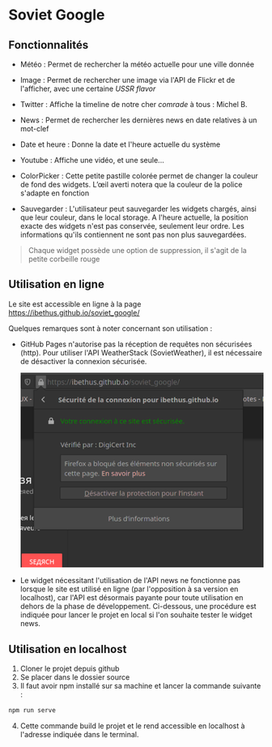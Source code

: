 # Soviet Google

## Fonctionnalités

* Météo : Permet de rechercher la météo actuelle pour une ville donnée

* Image : Permet de rechercher une image via l'API de Flickr et de l'afficher, avec une certaine *USSR flavor* 

* Twitter : Affiche la timeline de notre cher *comrade* à tous : Michel B.

* News : Permet de rechercher les dernières news en date relatives à un mot-clef

* Date et heure : Donne la date et l'heure actuelle du système

* Youtube : Affiche une vidéo, et une seule...

* ColorPicker : Cette petite pastille colorée permet de changer la couleur de fond des widgets. L’œil averti notera que la couleur de la police s'adapte en fonction

* Sauvegarder : L'utilisateur peut sauvegarder les widgets chargés, ainsi que leur couleur, dans le local storage. A l'heure actuelle, la position exacte des widgets n'est pas conservée, seulement leur ordre. Les informations qu'ils contiennent ne sont pas non plus sauvegardées.

> Chaque widget possède une option de suppression, il s'agit de la petite corbeille rouge

## Utilisation en ligne

Le site est accessible en ligne à la page https://ibethus.github.io/soviet_google/

Quelques remarques sont à noter concernant son utilisation : 

* GitHub Pages n'autorise pas la réception de requêtes non sécurisées (http). Pour utiliser l'API WeatherStack (SovietWeather), il est nécessaire de désactiver la connexion sécurisée.

  ![image déverrouillage https firefox](./readme_img/https_unlock.png "Déverrouillage http sur firefox")

* Le widget nécessitant l'utilisation de l'API news ne fonctionne pas lorsque le site est utilisé en ligne (par l'opposition à sa version en localhost), car l'API est désormais payante pour toute utilisation en dehors de la phase de développement. Ci-dessous, une procédure est indiquée pour lancer le projet en local si l'on souhaite tester le widget news.

## Utilisation en localhost
1. Cloner le projet depuis github
2. Se placer dans le dossier source
3. Il faut avoir npm installé sur sa machine et lancer la commande suivante :
```bash
npm run serve
```
4. Cette commande build le projet et le rend accessible en localhost à l'adresse indiquée dans le terminal.

